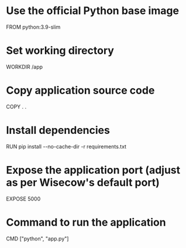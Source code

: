 # Use the official Python base image
FROM python:3.9-slim

# Set working directory
WORKDIR /app

# Copy application source code
COPY . .

# Install dependencies
RUN pip install --no-cache-dir -r requirements.txt

# Expose the application port (adjust as per Wisecow's default port)
EXPOSE 5000

# Command to run the application
CMD ["python", "app.py"]
